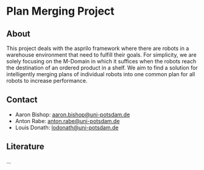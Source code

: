 # Plan Merging Project

## About
This project deals with the asprilo framework where there are robots in a warehouse environment that need to fulfill their goals. For simplicity, we are solely focusing on the M-Domain in which it suffices when the robots reach the destination of an ordered product in a shelf. 
We aim to find a solution for intelligently merging plans of individual robots into one common plan for all robots to increase performance.

## Contact
- Aaron Bishop: aaron.bishop@uni-potsdam.de
- Anton Rabe: anton.rabe@uni-potsdam.de
- Louis Donath: lodonath@uni-potsdam.de

## Literature
...
